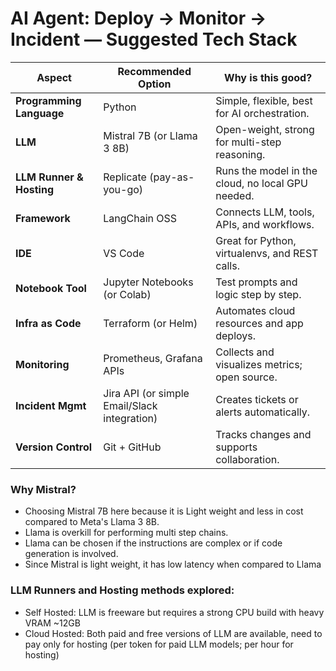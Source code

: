 # AI Agent: Deploy → Monitor → Incident — Suggested Tech Stack

| Aspect                | Recommended Option                                         | Why is this good?                                      |
|-----------------------|------------------------------------------------------------|--------------------------------------------------------|
| **Programming Language** | Python                                                | Simple, flexible, best for AI orchestration.          |
| **LLM**               | Mistral 7B (or Llama 3 8B)                                   | Open-weight, strong for multi-step reasoning.          |
| **LLM Runner & Hosting** | Replicate (pay-as-you-go)                              | Runs the model in the cloud, no local GPU needed.      |
| **Framework**         | LangChain OSS                                              | Connects LLM, tools, APIs, and workflows.              |
| **IDE**               | VS Code                                                    | Great for Python, virtualenvs, and REST calls.         |
| **Notebook Tool**     | Jupyter Notebooks (or Colab)                                 | Test prompts and logic step by step.                   |
| **Infra as Code**     | Terraform (or Helm)                                          | Automates cloud resources and app deploys.             |
| **Monitoring**        | Prometheus, Grafana APIs                                   | Collects and visualizes metrics; open source.          |
| **Incident Mgmt**     | Jira API (or simple Email/Slack integration)               | Creates tickets or alerts automatically.               |
| **Version Control**   | Git + GitHub                                               | Tracks changes and supports collaboration.             |

### Why Mistral?
- Choosing Mistral 7B here because it is Light weight and less in cost compared to Meta's Llama 3 8B. 
- Llama is overkill for performing multi step chains. 
- Llama can be chosen if the instructions are complex or if code generation is involved.
- Since Mistral is light weight, it has low latency when compared to Llama

### LLM Runners and Hosting methods explored:
- Self Hosted: LLM is freeware but requires a strong CPU build with heavy VRAM ~12GB
- Cloud Hosted: Both paid and free versions of LLM are available, need to pay only for hosting (per token for paid LLM models; per hour for hosting)
